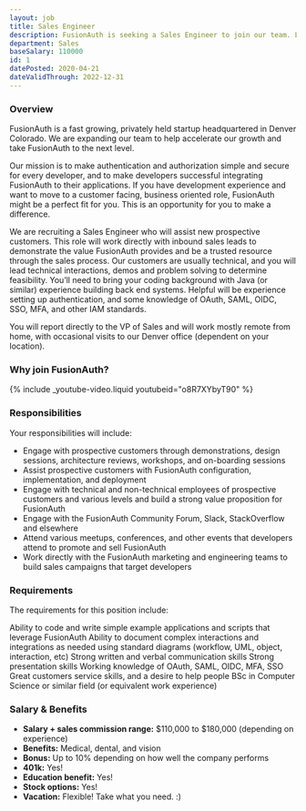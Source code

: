 ```yaml
---
layout: job
title: Sales Engineer
description: FusionAuth is seeking a Sales Engineer to join our team. Learn about this position and apply today.
department: Sales
baseSalary: 110000
id: 1
datePosted: 2020-04-21
dateValidThrough: 2022-12-31
---
```


### Overview

FusionAuth is a fast growing, privately held startup headquartered in Denver Colorado. We are expanding our team to help accelerate our growth and take FusionAuth to the next level.

Our mission is to make authentication and authorization simple and secure for every developer, and to make developers successful integrating FusionAuth to their applications.  If you have development experience and want to move to a customer facing, business oriented role, FusionAuth might be a perfect fit for you. This is an opportunity for you to make a difference.

We are recruiting a Sales Engineer who will assist new prospective customers. This role will work directly with inbound sales leads to demonstrate the value FusionAuth provides and be a trusted resource through the sales process.  Our customers are usually technical, and you will lead technical interactions,  demos and problem solving to determine feasibility. You’ll need to bring your coding background with Java (or similar) experience building back end systems. Helpful will be experience setting up authentication, and some knowledge of OAuth, SAML, OIDC, SSO, MFA, and other IAM standards.

You will report directly to the VP of Sales and will work mostly remote from home, with occasional visits to our Denver office (dependent on your location).  

### Why join FusionAuth?

{% include _youtube-video.liquid youtubeid="o8R7XYbyT90" %}

### Responsibilities

Your responsibilities will include:

* Engage with prospective customers through demonstrations, design sessions, architecture reviews, workshops, and on-boarding sessions
* Assist prospective customers with FusionAuth configuration, implementation, and deployment
* Engage with technical and non-technical employees of prospective customers and various levels and build a strong value proposition for FusionAuth
* Engage with the FusionAuth Community Forum, Slack, StackOverflow and elsewhere
* Attend various meetups, conferences, and other events that developers attend to promote and sell FusionAuth
* Work directly with the FusionAuth marketing and engineering teams to build sales campaigns that target developers

### Requirements

The requirements for this position include:

Ability to code and write simple example applications and scripts that leverage FusionAuth
Ability to document complex interactions and integrations as needed using standard diagrams (workflow, UML, object, interaction, etc)
Strong written and verbal communication skills
Strong presentation skills
Working knowledge of OAuth, SAML, OIDC, MFA, SSO
Great customers service skills, and a desire to help people
BSc in Computer Science or similar field (or equivalent work experience)


### Salary & Benefits

* **Salary + sales commission range:** $110,000 to $180,000 (depending on experience)
* **Benefits:** Medical, dental, and vision
* **Bonus:** Up to 10% depending on how well the company performs
* **401k:** Yes!
* **Education benefit:** Yes!
* **Stock options:** Yes!
* **Vacation:** Flexible! Take what you need. :)

